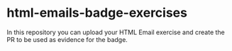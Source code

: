 # html-emails-badge-exercises
In this repository you can upload your HTML Email exercise and create the PR to be used as evidence for the badge.
